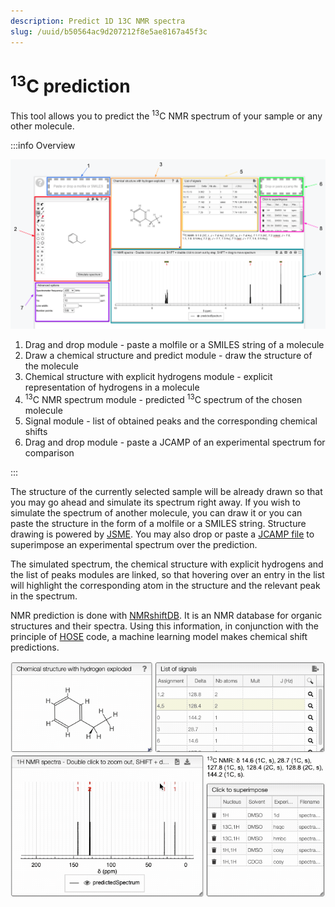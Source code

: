 ```yaml
---
description: Predict 1D 13C NMR spectra
slug: /uuid/b50564ac9d207212f8e5ae8167a45f3c
---
```


# <sup>13</sup>C prediction

This tool allows you to predict the <sup>13</sup>C NMR spectrum of your sample or any other molecule.

:::info Overview

![C_predictions](C_predictions.png)

1. Drag and drop module - paste a molfile or a SMILES string of a molecule
2. Draw a chemical structure and predict module - draw the structure of the molecule
3. Chemical structure with explicit hydrogens module - explicit representation of hydrogens in a molecule
4. <sup>13</sup>C NMR spectrum module - predicted <sup>13</sup>C spectrum of the chosen molecule
5. Signal module - list of obtained peaks and the corresponding chemical shifts
6. Drag and drop module - paste a JCAMP of an experimental spectrum for comparison

:::

The structure of the currently selected sample will be already drawn so that you may go ahead and simulate its spectrum right away. If you wish to simulate the spectrum of another molecule, you can draw it or you can paste the structure in the form of a molfile or a SMILES string. Structure drawing is powered by [JSME](https://peter-ertl.com/jsme/). You may also drop or paste a [JCAMP file](../../../includes/jcamp/README.md) to superimpose an experimental spectrum over the prediction.

The simulated spectrum, the chemical structure with explicit hydrogens and the list of peaks modules are linked, so that hovering over an entry in the list will highlight the corresponding atom in the structure and the relevant peak in the spectrum.

NMR prediction is done with [NMRshiftDB](http://nmrshiftdb.nmr.uni-koeln.de/). It is an NMR database for organic structures and their spectra. Using this information, in conjunction with the principle of [HOSE](hose_code/hose_code.md) code, a machine learning model makes chemical shift predictions. 

![prediction](NMRpredict13C.gif)

